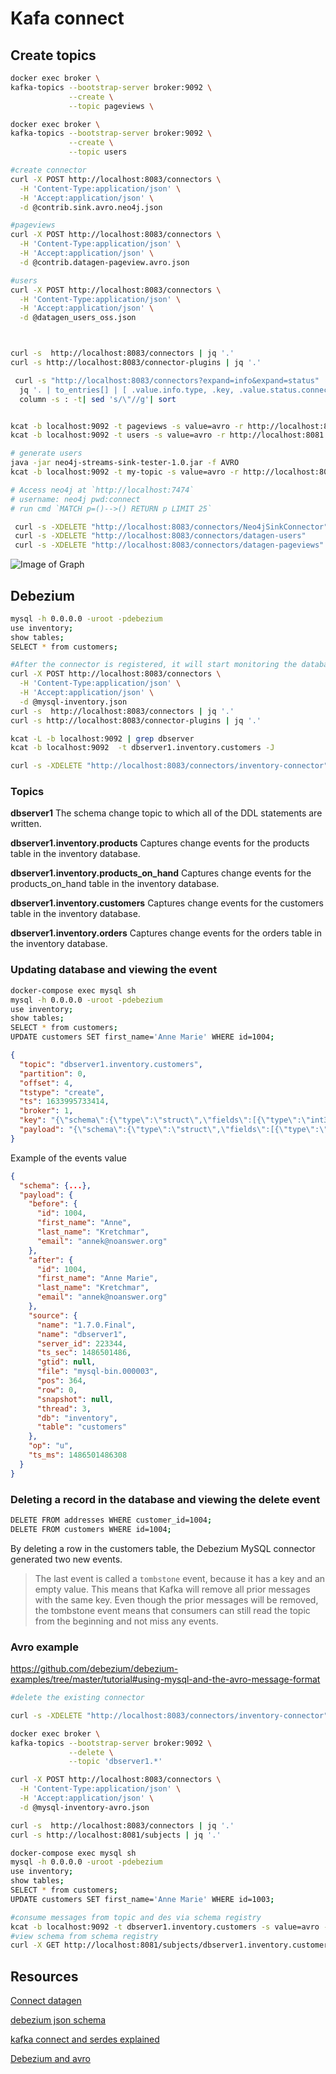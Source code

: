 # Kafa connect

## Create topics

```bash
docker exec broker \
kafka-topics --bootstrap-server broker:9092 \
             --create \
             --topic pageviews \

docker exec broker \
kafka-topics --bootstrap-server broker:9092 \
             --create \
             --topic users

#create connector
curl -X POST http://localhost:8083/connectors \
  -H 'Content-Type:application/json' \
  -H 'Accept:application/json' \
  -d @contrib.sink.avro.neo4j.json

#pageviews
curl -X POST http://localhost:8083/connectors \
  -H 'Content-Type:application/json' \
  -H 'Accept:application/json' \
  -d @contrib.datagen-pageview.avro.json

#users
curl -X POST http://localhost:8083/connectors \
  -H 'Content-Type:application/json' \
  -H 'Accept:application/json' \
  -d @datagen_users_oss.json



curl -s  http://localhost:8083/connectors | jq '.'
curl -s http://localhost:8083/connector-plugins | jq '.'

 curl -s "http://localhost:8083/connectors?expand=info&expand=status" | \
  jq '. | to_entries[] | [ .value.info.type, .key, .value.status.connector.state,.value.status.tasks[].state, .value.info.config."connector.class"] |join(":|:")' | \
  column -s : -t| sed 's/\"//g'| sort


kcat -b localhost:9092 -t pageviews -s value=avro -r http://localhost:8081
kcat -b localhost:9092 -t users -s value=avro -r http://localhost:8081

# generate users
java -jar neo4j-streams-sink-tester-1.0.jar -f AVRO
kcat -b localhost:9092 -t my-topic -s value=avro -r http://localhost:8081

# Access neo4j at `http://localhost:7474`
# username: neo4j pwd:connect
# run cmd `MATCH p=()-->() RETURN p LIMIT 25`

 curl -s -XDELETE "http://localhost:8083/connectors/Neo4jSinkConnector"
 curl -s -XDELETE "http://localhost:8083/connectors/datagen-users"
 curl -s -XDELETE "http://localhost:8083/connectors/datagen-pageviews"

```

![Image of Graph](./graph.svg)

## Debezium

```bash
mysql -h 0.0.0.0 -uroot -pdebezium
use inventory;
show tables;
SELECT * from customers;

#After the connector is registered, it will start monitoring the database server’s binlog and it will generate change events for each row that changes.
curl -X POST http://localhost:8083/connectors \
  -H 'Content-Type:application/json' \
  -H 'Accept:application/json' \
  -d @mysql-inventory.json
curl -s  http://localhost:8083/connectors | jq '.'
curl -s http://localhost:8083/connector-plugins | jq '.'

kcat -L -b localhost:9092 | grep dbserver
kcat -b localhost:9092  -t dbserver1.inventory.customers -J

curl -s -XDELETE "http://localhost:8083/connectors/inventory-connector"

```

### Topics

**dbserver1**
The schema change topic to which all of the DDL statements are written.

**dbserver1.inventory.products**
Captures change events for the products table in the inventory database.

**dbserver1.inventory.products_on_hand**
Captures change events for the products_on_hand table in the inventory database.

**dbserver1.inventory.customers**
Captures change events for the customers table in the inventory database.

**dbserver1.inventory.orders**
Captures change events for the orders table in the inventory database.


### Updating database and viewing the event

```bash
docker-compose exec mysql sh
mysql -h 0.0.0.0 -uroot -pdebezium
use inventory;
show tables;
SELECT * from customers;
UPDATE customers SET first_name='Anne Marie' WHERE id=1004;
```

```json
{
  "topic": "dbserver1.inventory.customers",
  "partition": 0,
  "offset": 4,
  "tstype": "create",
  "ts": 1633995733414,
  "broker": 1,
  "key": "{\"schema\":{\"type\":\"struct\",\"fields\":[{\"type\":\"int32\",\"optional\":false,\"field\":\"id\"}],\"optional\":false,\"name\":\"dbserver1.inventory.customers.Key\"},\"payload\":{\"id\":1004}}",
  "payload": "{\"schema\":{\"type\":\"struct\",\"fields\":[{\"type\":\"struct\",\"fields\":[{\"type\":\"int32\",\"optional\":false,\"field\":\"id\"},{\"type\":\"string\",\"optional\":false,\"field\":\"first_name\"},{\"type\":\"string\",\"optional\":false,\"field\":\"last_name\"},{\"type\":\"string\",\"optional\":false,\"field\":\"email\"}],\"optional\":true,\"name\":\"dbserver1.inventory.customers.Value\",\"field\":\"before\"},{\"type\":\"struct\",\"fields\":[{\"type\":\"int32\",\"optional\":false,\"field\":\"id\"},{\"type\":\"string\",\"optional\":false,\"field\":\"first_name\"},{\"type\":\"string\",\"optional\":false,\"field\":\"last_name\"},{\"type\":\"string\",\"optional\":false,\"field\":\"email\"}],\"optional\":true,\"name\":\"dbserver1.inventory.customers.Value\",\"field\":\"after\"},{\"type\":\"struct\",\"fields\":[{\"type\":\"string\",\"optional\":false,\"field\":\"version\"},{\"type\":\"string\",\"optional\":false,\"field\":\"connector\"},{\"type\":\"string\",\"optional\":false,\"field\":\"name\"},{\"type\":\"int64\",\"optional\":false,\"field\":\"ts_ms\"},{\"type\":\"string\",\"optional\":true,\"name\":\"io.debezium.data.Enum\",\"version\":1,\"parameters\":{\"allowed\":\"true,last,false\"},\"default\":\"false\",\"field\":\"snapshot\"},{\"type\":\"string\",\"optional\":false,\"field\":\"db\"},{\"type\":\"string\",\"optional\":true,\"field\":\"sequence\"},{\"type\":\"string\",\"optional\":true,\"field\":\"table\"},{\"type\":\"int64\",\"optional\":false,\"field\":\"server_id\"},{\"type\":\"string\",\"optional\":true,\"field\":\"gtid\"},{\"type\":\"string\",\"optional\":false,\"field\":\"file\"},{\"type\":\"int64\",\"optional\":false,\"field\":\"pos\"},{\"type\":\"int32\",\"optional\":false,\"field\":\"row\"},{\"type\":\"int64\",\"optional\":true,\"field\":\"thread\"},{\"type\":\"string\",\"optional\":true,\"field\":\"query\"}],\"optional\":false,\"name\":\"io.debezium.connector.mysql.Source\",\"field\":\"source\"},{\"type\":\"string\",\"optional\":false,\"field\":\"op\"},{\"type\":\"int64\",\"optional\":true,\"field\":\"ts_ms\"},{\"type\":\"struct\",\"fields\":[{\"type\":\"string\",\"optional\":false,\"field\":\"id\"},{\"type\":\"int64\",\"optional\":false,\"field\":\"total_order\"},{\"type\":\"int64\",\"optional\":false,\"field\":\"data_collection_order\"}],\"optional\":true,\"field\":\"transaction\"}],\"optional\":false,\"name\":\"dbserver1.inventory.customers.Envelope\"},\"payload\":{\"before\":{\"id\":1004,\"first_name\":\"Anne\",\"last_name\":\"Kretchmar\",\"email\":\"annek@noanswer.org\"},\"after\":{\"id\":1004,\"first_name\":\"Anne Marie\",\"last_name\":\"Kretchmar\",\"email\":\"annek@noanswer.org\"},\"source\":{\"version\":\"1.7.0.Final\",\"connector\":\"mysql\",\"name\":\"dbserver1\",\"ts_ms\":1633995732000,\"snapshot\":\"false\",\"db\":\"inventory\",\"sequence\":null,\"table\":\"customers\",\"server_id\":223344,\"gtid\":null,\"file\":\"mysql-bin.000003\",\"pos\":400,\"row\":0,\"thread\":null,\"query\":null},\"op\":\"u\",\"ts_ms\":1633995732781,\"transaction\":null}}"
}
```

Example of the events value

```json
{
  "schema": {...},
  "payload": {
    "before": {
      "id": 1004,
      "first_name": "Anne",
      "last_name": "Kretchmar",
      "email": "annek@noanswer.org"
    },
    "after": {
      "id": 1004,
      "first_name": "Anne Marie",
      "last_name": "Kretchmar",
      "email": "annek@noanswer.org"
    },
    "source": {
      "name": "1.7.0.Final",
      "name": "dbserver1",
      "server_id": 223344,
      "ts_sec": 1486501486,
      "gtid": null,
      "file": "mysql-bin.000003",
      "pos": 364,
      "row": 0,
      "snapshot": null,
      "thread": 3,
      "db": "inventory",
      "table": "customers"
    },
    "op": "u",
    "ts_ms": 1486501486308
  }
}
```

### Deleting a record in the database and viewing the delete event

```bash
DELETE FROM addresses WHERE customer_id=1004;
DELETE FROM customers WHERE id=1004;
```

By deleting a row in the customers table, the Debezium MySQL connector generated two new events.

> The last event is called a `tombstone` event, because it has a key and an empty value. This means that Kafka will remove all prior messages with the same key. Even though the prior messages will be removed, the tombstone event means that consumers can still read the topic from the beginning and not miss any events.

### Avro example

<https://github.com/debezium/debezium-examples/tree/master/tutorial#using-mysql-and-the-avro-message-format>

```bash
#delete the existing connector

curl -s -XDELETE "http://localhost:8083/connectors/inventory-connector"

docker exec broker \
kafka-topics --bootstrap-server broker:9092 \
             --delete \
             --topic 'dbserver1.*'

curl -X POST http://localhost:8083/connectors \
  -H 'Content-Type:application/json' \
  -H 'Accept:application/json' \
  -d @mysql-inventory-avro.json

curl -s  http://localhost:8083/connectors | jq '.'
curl -s http://localhost:8081/subjects | jq '.'

docker-compose exec mysql sh
mysql -h 0.0.0.0 -uroot -pdebezium
use inventory;
show tables;
SELECT * from customers;
UPDATE customers SET first_name='Anne Marie' WHERE id=1003;

#consume messages from topic and des via schema registry
kcat -b localhost:9092 -t dbserver1.inventory.customers -s value=avro -r http://localhost:8081
#view schema from schema registry
curl -X GET http://localhost:8081/subjects/dbserver1.inventory.customers-value/versions/1 | jq '.schema | fromjson'


```

## Resources

[Connect datagen](https://github.com/confluentinc/kafka-connect-datagen)

[debezium json schema](https://debezium.io/documentation/faq/#why_do_json_messages_not_contain_schema)

[kafka connect and serdes explained](https://www.confluent.io/blog/kafka-connect-deep-dive-converters-serialization-explained/)

[Debezium and avro](https://debezium.io/blog/2016/09/19/Serializing-Debezium-events-with-Avro/)
